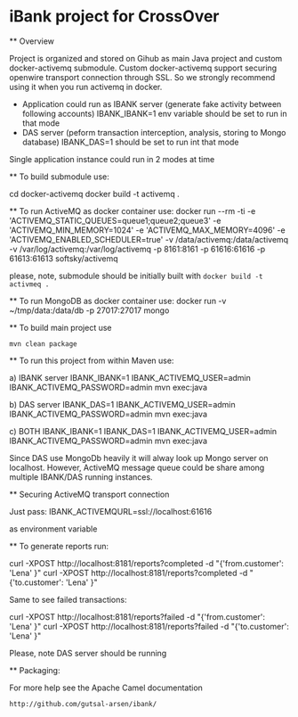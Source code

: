iBank project for CrossOver
===========================

** Overview

Project is organized and stored on Gihub as main Java project and custom docker-activemq submodule. Custom docker-activemq support securing openwire transport connection through SSL. So we strongly recommend using it when you run activemq in docker.

* Application could run as IBANK server (generate fake activity between following accounts) IBANK_IBANK=1 env variable should be set to run in that mode
* DAS server (peform transaction interception, analysis, storing to Mongo database) IBANK_DAS=1 should be set to run int that mode

Single application instance could run in 2 modes at time

** To build submodule use:

   cd docker-activemq
   docker build -t activemq .

** To run ActiveMQ as docker container use:
   docker run --rm -ti -e 'ACTIVEMQ_STATIC_QUEUES=queue1;queue2;queue3' -e 'ACTIVEMQ_MIN_MEMORY=1024' -e  'ACTIVEMQ_MAX_MEMORY=4096' -e 'ACTIVEMQ_ENABLED_SCHEDULER=true' -v /data/activemq:/data/activemq -v /var/log/activemq:/var/log/activemq -p 8161:8161 -p 61616:61616 -p 61613:61613 softsky/activemq

   please, note, submodule should be initially built with `docker build -t activmeq .`

** To run MongoDB as docker container use:
   docker run -v ~/tmp/data:/data/db -p 27017:27017 mongo

** To build main project use

    mvn clean package

** To run this project from within Maven use:

   a) IBANK server
      IBANK_IBANK=1 IBANK_ACTIVEMQ_USER=admin IBANK_ACTIVEMQ_PASSWORD=admin mvn exec:java

   b) DAS server
      IBANK_DAS=1 IBANK_ACTIVEMQ_USER=admin IBANK_ACTIVEMQ_PASSWORD=admin mvn exec:java

   c) BOTH
      IBANK_IBANK=1 IBANK_DAS=1 IBANK_ACTIVEMQ_USER=admin IBANK_ACTIVEMQ_PASSWORD=admin mvn exec:java

Since DAS use MongoDb heavily it will alway look up Mongo server on localhost. However, ActiveMQ message queue could be share among multiple IBANK/DAS
running instances.

** Securing ActiveMQ transport connection

Just pass:
     IBANK_ACTIVEMQURL=ssl://localhost:61616

as environment variable

** To generate reports run:

   curl -XPOST http://localhost:8181/reports?completed -d "{'from.customer': 'Lena' }"
   curl -XPOST http://localhost:8181/reports?completed -d "{'to.customer': 'Lena' }"

Same to see failed transactions:

   curl -XPOST http://localhost:8181/reports?failed -d "{'from.customer': 'Lena' }"
   curl -XPOST http://localhost:8181/reports?failed -d "{'to.customer': 'Lena' }"


Please, note DAS server should be running



** Packaging:

For more help see the Apache Camel documentation

    http://github.com/gutsal-arsen/ibank/

